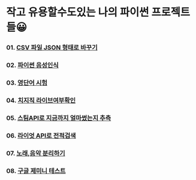 # 작고 유용할수도있는 나의 파이썬 프로젝트들😀
    
### 01. [CSV 파일 JSON 형태로 바꾸기](./01_CSVtoJSON/)

### 02. [파이썬 음성인식](./02_Voice_recognition/)

### 03. [영단어 시험](./03_english_voca_test/)

### 04. [치지직 라이브여부확인](./04_CHZZK_live_check/)

### 05. [스팀API로 지금까지 얼마썼는지 추측](./05_STEAM_API/)

### 06. [라이엇 API로 전적검색](./06_Riot_Api/)

### 07. [노래,음악 분리하기](./07_mp3_seperate/)

### 08. [구글 제미니 테스트](./08_LLM_Gemini_API/)

